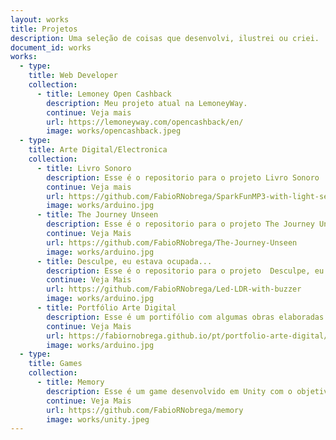 ```yaml
---
layout: works
title: Projetos
description: Uma seleção de coisas que desenvolvi, ilustrei ou criei.
document_id: works
works: 
  - type: 
    title: Web Developer
    collection: 
      - title: Lemoney Open Cashback
        description: Meu projeto atual na LemoneyWay. 
        continue: Veja mais
        url: https://lemoneyway.com/opencashback/en/
        image: works/opencashback.jpeg
  - type: 
    title: Arte Digital/Electronica
    collection: 
      - title: Livro Sonoro 
        description: Esse é o repositorio para o projeto Livro Sonoro  
        continue: Veja mais
        url: https://github.com/FabioRNobrega/SparkFunMP3-with-light-sensor
        image: works/arduino.jpg
      - title: The Journey Unseen
        description: Esse é o repositorio para o projeto The Journey Unseen. 
        continue: Veja Mais 
        url: https://github.com/FabioRNobrega/The-Journey-Unseen
        image: works/arduino.jpg
      - title: Desculpe, eu estava ocupada...
        description: Esse é o repositorio para o projeto  Desculpe, eu estava ocupada... 
        continue: Veja Mais 
        url: https://github.com/FabioRNobrega/Led-LDR-with-buzzer
        image: works/arduino.jpg
      - title: Portfólio Arte Digital
        description: Esse é um portifólio com algumas obras elaboradas por mim. 
        continue: Veja Mais 
        url: https://fabiornobrega.github.io/pt/portfolio-arte-digital/
        image: works/arduino.jpg
  - type: 
    title: Games
    collection: 
      - title: Memory
        description: Esse é um game desenvolvido em Unity com o objetivo de aprender como o mesmo funciona
        continue: Veja Mais 
        url: https://github.com/FabioRNobrega/memory
        image: works/unity.jpeg
---
```

